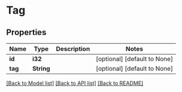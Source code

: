 # Tag

## Properties
Name | Type | Description | Notes
------------ | ------------- | ------------- | -------------
**id** | **i32** |  | [optional] [default to None]
**tag** | **String** |  | [optional] [default to None]

[[Back to Model list]](../README.md#documentation-for-models) [[Back to API list]](../README.md#documentation-for-api-endpoints) [[Back to README]](../README.md)



